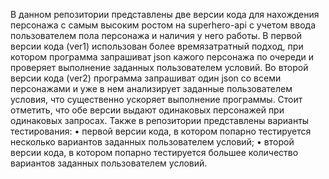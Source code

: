 В данном репозитории представлены две версии кода для нахождения персонажа с самым высоким ростом на superhero-api c учетом ввода пользователем пола персонажа и наличия у него работы.
В первой версии кода (ver1) использован более времязатратный подход, при котором программа запрашиват json кажого персонажа по очереди и проверяет выполнение заданных пользователем условий.
Во второй версии кода (ver2) программа запрашиват один json со всеми персонажами и уже в нем анализирует заданные пользователем условия, что существенно ускоряет выполнение программы.
Стоит отметить, что обе версии выдают одинаковых персонажей при одинаковых запросах.
Также в репозитории представлены варианты тестирования: 
• первой версии кода, в котором попарно тестируется несколько вариантов заданных пользователем условий;
• второй версии кода, в котором попарно тестируется большее количество вариантов заданных пользователем условий.
